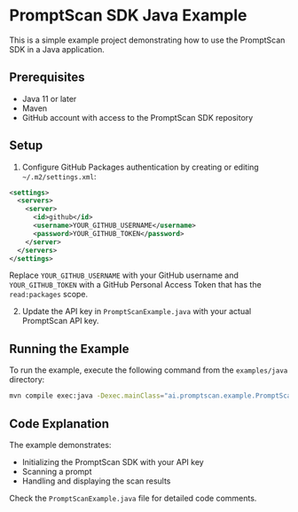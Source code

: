 # PromptScan SDK Java Example

This is a simple example project demonstrating how to use the PromptScan SDK in a Java application.

## Prerequisites

- Java 11 or later
- Maven
- GitHub account with access to the PromptScan SDK repository

## Setup

1. Configure GitHub Packages authentication by creating or editing `~/.m2/settings.xml`:

```xml
<settings>
  <servers>
    <server>
      <id>github</id>
      <username>YOUR_GITHUB_USERNAME</username>
      <password>YOUR_GITHUB_TOKEN</password>
    </server>
  </servers>
</settings>
```

Replace `YOUR_GITHUB_USERNAME` with your GitHub username and `YOUR_GITHUB_TOKEN` with a GitHub Personal Access Token that has the `read:packages` scope.

2. Update the API key in `PromptScanExample.java` with your actual PromptScan API key.

## Running the Example

To run the example, execute the following command from the `examples/java` directory:

```bash
mvn compile exec:java -Dexec.mainClass="ai.promptscan.example.PromptScanExample"
```

## Code Explanation

The example demonstrates:
- Initializing the PromptScan SDK with your API key
- Scanning a prompt
- Handling and displaying the scan results

Check the `PromptScanExample.java` file for detailed code comments.
